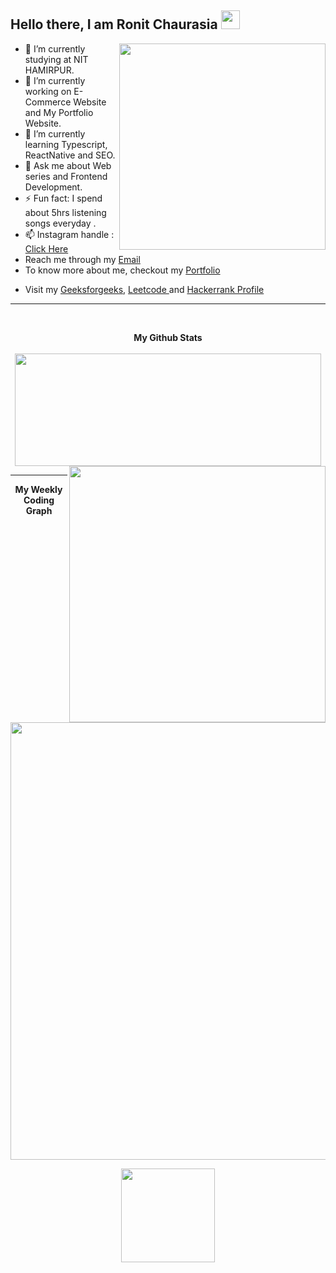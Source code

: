 ## Hello there, I am Ronit Chaurasia <img src="https://raw.githubusercontent.com/MartinHeinz/MartinHeinz/master/wave.gif" width="30px">

<img src="https://user-images.githubusercontent.com/71219159/138565763-45a07e89-78a2-4ee1-9403-50a638a4c464.gif" width="330px" align="right"/>

- 👯 I’m currently studying at NIT HAMIRPUR.
- 🔭 I’m currently working on E-Commerce Website and My Portfolio Website.
- 🌱 I’m currently learning Typescript, ReactNative and SEO.
- 💬 Ask me about Web series and Frontend Development.
- ⚡ Fun fact: I spend about 5hrs listening songs everyday .
- 📫 Instagram handle : <a href="https://instagram.com/ronitchaurasia99"> Click Here</a>
- Reach me through my <a href="mailto:rchaurasianith@gmail.com">Email</a>
- To know more about me, checkout my <a href="https://ronit-chaurasia.github.io/Ronit-chaurasia-portfolio/">Portfolio</a>
- <p>Visit my <a href="https://auth.geeksforgeeks.org/user/evilsting/practice/">Geeksforgeeks</a>,  <a href="https://leetcode.com/Evil_Sting/">Leetcode </a> and 
      <a href="https://www.hackerrank.com/Evil_sting">Hackerrank Profile</a></p>
<hr><br>
<p align="center">
    <b>My Github Stats</b><br>
<a href="https://github.com/anuraghazra/github-readme-stats" >
    <br>
    <img src="https://github-readme-stats.vercel.app/api?username=Ronit-Chaurasia&show_icons=true&hide_border=false&theme=midnight-purple" width="490px" height="180px"/>
</a>

<img align="right" src="https://github-readme-stats.vercel.app/api/top-langs/?username=Ronit-Chaurasia&exclude_repo=github-readme-stats,anuraghazra.github.io&theme=midnight-purple&layout=compact" width="410px" align-items="center" justify-content="center">
</p>
<hr>
<p align="center" >
    <b>My Weekly Coding Graph</b>
    <br><br>
    <a href="https://github.com/anuraghazra/github-readme-stats" display="block">
        <img align="center" src="https://github-readme-stats.vercel.app/api/wakatime?username=@Ronit_Chaurasia" width="700px" display="block"/>
    </a>
</p>

<p align="center">
    <img align="center" src="https://komarev.com/ghpvc/?username=Ronit-Chaurasia&color=blueviolet" width="150px">
</p>





